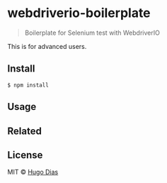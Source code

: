 # webdriverio-boilerplate 
> Boilerplate for Selenium test with WebdriverIO   

This is for advanced users.


## Install

```
$ npm install
```

## Usage


## Related


## License

MIT © [Hugo Dias](http://hugodias.me)
